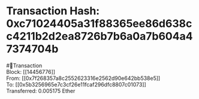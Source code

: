 
Transaction Hash: 0xc71024405a31f88365ee86d638cc4211b2d2ea8726b7b6a0a7b604a47374704b
====================================================================================
  
#💸Transaction  
Block: [[14456776]]  
From: [[0x7f268357a8c2552623316e2562d90e642bb538e5]]  
To: [[0x5b3256965e7c3cf26e11fcaf296dfc8807c01073]]  
Transferred: 0.005175 Ether